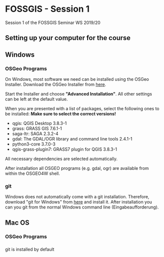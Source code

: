 # FOSSGIS - Session 1

Session 1 of the FOSSGIS Seminar WS 2019/20

## Setting up your computer for the course

## Windows

### OSGeo Programs 

On Windows, most software we need can be installed using the OSGeo Installer. Download the OSGeo Installer from [here](https://trac.osgeo.org/osgeo4w/).

Start the Installer and choose __"Advanced Installation"__. All other settings can be left at the default value.

When you are presented with a list of packages, select the following ones to be installed: __Make sure to select the correct versions!__ 

- qgis: QGIS Desktop 3.8.3-1
- grass: GRASS GIS   7.6.1-1
- saga-ltr: SAGA 2.3.2-4
- gdal: The GDAL/OGR library and command line tools 2.4.1-1
- python3-core 3.7.0-3
- qgis-grass-plugin7: GRASS7 plugin for QGIS 3.8.3-1

All necessary dependencies are selected automatically.

After installation all OSGEO programs (e.g. gdal, ogr) are available from within the OSGEO4W shell. 

### git 
Windows does not automatically come with a git installation. Therefore, download "git for Windows" from [here](https://git-scm.com/download/win) and install it. After installation you can you git from the normal Windows command line (Eingabeaufforderung). 

## Mac OS

### OSGeo Programs


### 
git is installed by default










